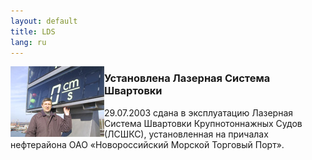 ```yaml
---
layout: default
title: LDS
lang: ru
---
```

<img src="/images/lds.jpg" width="150" height="113" align="left" class="bleft" />

### Установлена Лазерная Система Швартовки

29.07.2003 сдана в эксплуатацию Лазерная Система Швартовки Крупнотоннажных Судов (ЛСШКС), установленная на причалах нефтерайона ОАО «Новороссийский Морской Торговый Порт».
